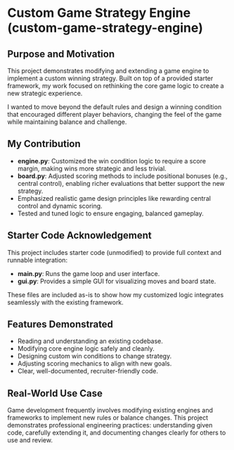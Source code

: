 # Custom Game Strategy Engine (custom-game-strategy-engine)

## Purpose and Motivation
This project demonstrates modifying and extending a game engine to implement a custom winning strategy. Built on top of a provided starter framework, my work focused on rethinking the core game logic to create a new strategic experience.

I wanted to move beyond the default rules and design a winning condition that encouraged different player behaviors, changing the feel of the game while maintaining balance and challenge.

## My Contribution
- **engine.py**: Customized the win condition logic to require a score margin, making wins more strategic and less trivial.
- **board.py**: Adjusted scoring methods to include positional bonuses (e.g., central control), enabling richer evaluations that better support the new strategy.
- Emphasized realistic game design principles like rewarding central control and dynamic scoring.
- Tested and tuned logic to ensure engaging, balanced gameplay.

## Starter Code Acknowledgement
This project includes starter code (unmodified) to provide full context and runnable integration:
- **main.py**: Runs the game loop and user interface.
- **gui.py**: Provides a simple GUI for visualizing moves and board state.

These files are included as-is to show how my customized logic integrates seamlessly with the existing framework.

## Features Demonstrated
- Reading and understanding an existing codebase.
- Modifying core engine logic safely and cleanly.
- Designing custom win conditions to change strategy.
- Adjusting scoring mechanics to align with new goals.
- Clear, well-documented, recruiter-friendly code.

## Real-World Use Case
Game development frequently involves modifying existing engines and frameworks to implement new rules or balance changes. This project demonstrates professional engineering practices: understanding given code, carefully extending it, and documenting changes clearly for others to use and review.